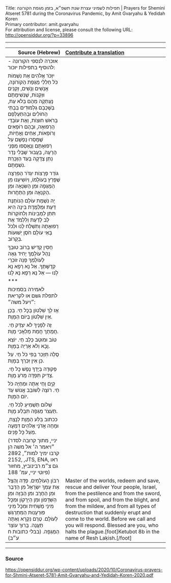 <html>
<head></head>
<body>
Title: תפילות לשמיני עצרת שנת תשפ״א, בזמן מגפת הקורונה | Prayers for Shemini Atseret 5781 during the Coronavirus Pandemic, by Amit Gvaryahu & Yedidah Koren<br />
Primary contributor: amit.gvaryahu<br />
For attribution and license, please consult the following URL: <a href="http://opensiddur.org/?p=33896">http://opensiddur.org/?p=33896</a>
<p />
<hr />

<table style="margin-left: auto;margin-right: auto;" class="draggable">
<thead><tr><th id="x" style="text-align: right;">Source (Hebrew)</th><th style="text-align: left;"><a href="/contributing/upload/">Contribute&nbsp;a&nbsp;translation</a></th></tr></thead>
<tbody>
<tr><td style="vertical-align:top;">
<div class="liturgy" lang="he">
<span class="instruction">אזכרה לנספי הקורונה - להוסיף בתפילות יזכור:</span>
</span></div></td>
 
<td style="vertical-align:top;">
<div class="english" lang="en">

</div></td></tr>


<tr><td style="vertical-align:top;">
<div class="liturgy" lang="he">
יִזְכֹּר אֱלֹהִים אֶת נִשְׁמוֹת כֹּל חַלְלֵי מַגֵּפַת הַקּוֹרוֹנָה, אֲנָשִׁים וְנָשִׁים, זְקֵנִים וּזְקֵנוֹת, שֶׁנְּשִׁימָתָם נֶעֶתְקָה מֵהֶם בְּלֹא עֵת, בְּשָׁכְבָם גַּלְמוּדִים בְּבָתֵּי הַחוֹלִים וּבְהִתְעַלְפַם בְּרֹאשׁ חוּצוֹת, וְאֶת עוֹבְדֵי הָרְפוּאָה, וּבָהֶם רוֹפְאִים וְרוֹפְאוֹת, אַחִים וְאֲחָיוֹת, שֶׁמָּסְרוּ נַפְשָׁם עַל רְפוּאָתָם וְנֶאֶסְפוּ מִפְּנֵי הָרָעָה, בַּעֲבוּר שֶׁבְּלִי נֶדֶר נִתֵּן צְדָקָה בְּעַד הַזְכָּרַת נִשְׁמָתָם.
</span></div></td>
 
<td style="vertical-align:top;">
<div class="english" lang="en">

</div></td></tr>


<tr><td style="vertical-align:top;">
<div class="liturgy" lang="he">
גּוֹדֵר פְּרָצוֹת יִגְדֹּר הַפִרְצָה שֶׁפָּרַץ בְּעוֹלָמוֹ, וְיוֹשִיעֵנוּ מִן הַמַּגֵּפָה וּמִן הַשִּׂנְאָה וּמִן הַקִּנְאָה וּמִן הַתַּחֲרוּת. 
</span></div></td>
 
<td style="vertical-align:top;">
<div class="english" lang="en">

</div></td></tr>


<tr><td style="vertical-align:top;">
<div class="liturgy" lang="he">
יָהּ נִשְׁמַת עוֹלָם הַנּוֹתֶנֶת דַּעַת וּמְלַמֶּדֶת בִּינָה הִיא תִּתֵּן לַמְּבִינוֹת וְלַחוֹקְרוֹת לֵב לָדַעַת וְלִלְמֹד אֶת רְפוּאָתָהּ וְתִשְׁלַח לָנוּ וּלְכֹל בָּאֵי עוֹלָם חֹסֶן יְשׁוּעוֹת בְּקָרוֹב.
</span></div></td>
 
<td style="vertical-align:top;">
<div class="english" lang="en">

</div></td></tr>


<tr><td style="vertical-align:top;">
<div class="liturgy" lang="he">
חָסִין קַדִּישׁ בְּרוֹב טוּבְךָ נַהֵל עוֹלָמֶךָ יָחִיד גֵּאָה לְעוֹלָמְךָ פְּנֵה זוֹכְרֵי קְדֻשָּׁתֶּךָ. 
אֵל נָא רְפָא נָא לָנוּ — אֵל נָא רְפָא נָא לָנוּ
</span></div></td>
 
<td style="vertical-align:top;">
<div class="english" lang="en">

</div></td></tr>


<tr><td style="vertical-align:top;">
<div class="liturgy" lang="he">
***
</span></div></td>
 
<td style="vertical-align:top;">
<div class="english" lang="en">

</div></td></tr>


<tr><td style="vertical-align:top;">
<div class="liturgy" lang="he">
<span class="instruction">לאמירה בסמיכות לתפלת גשם או לקריאת ״ויעל משה״:</span>
</span></div></td>
 
<td style="vertical-align:top;">
<div class="english" lang="en">

</div></td></tr>


<tr><td style="vertical-align:top;">
<div class="liturgy" lang="he">
אָז לָךְ שִׁלְטוֹן בְּכׇל חַי. 
בְּכֵן אֵין שִׁלְטוֹן בְּיוֹם הַמָּוֶת. 
</span></div></td>
 
<td style="vertical-align:top;">
<div class="english" lang="en">

</div></td></tr>


<tr><td style="vertical-align:top;">
<div class="liturgy" lang="he">
זֶה לְפָנֶיךָ לֹא יִצְדַּק חַי. 
חֲמָתָךְ חֲמַת מַלְאֲכֵי מָוֶת. 
</span></div></td>
 
<td style="vertical-align:top;">
<div class="english" lang="en">

</div></td></tr>


<tr><td style="vertical-align:top;">
<div class="liturgy" lang="he">
טוֹב וּמוּטַב כֶּלֶב חַי. 
יוֹצֵא וָבָא וְלֹא אַרְיֵה בַּמָּוֶת. 
</span></div></td>
 
<td style="vertical-align:top;">
<div class="english" lang="en">

</div></td></tr>


<tr><td style="vertical-align:top;">
<div class="liturgy" lang="he">
סֶלָה תִּזָּכֵר בְּפִי כֹּל חַי. 
עַל כֵּן אֵין זִכְרְךָ בַּמָּוֶת. 
</span></div></td>
 
<td style="vertical-align:top;">
<div class="english" lang="en">

</div></td></tr>


<tr><td style="vertical-align:top;">
<div class="liturgy" lang="he">
פְּקוּדָה בְּיָדְךָ נֶפֶשׁ כׇּל חָי. 
צַדִּיק תִּפְדֶּה מֵרֹעַ מָוֶת. 
</span></div></td>
 
<td style="vertical-align:top;">
<div class="english" lang="en">

</div></td></tr>


<tr><td style="vertical-align:top;">
<div class="liturgy" lang="he">
קַיָם וָחַי אַתָּה וּמְחַיֶּה כֹּל חַי. 
רוֹצֶה לְשׁוֹבֵב אֱנוֹשׁ עַד יוֹם הַמָּוֶת. 
</span></div></td>
 
<td style="vertical-align:top;">
<div class="english" lang="en">

</div></td></tr>


<tr><td style="vertical-align:top;">
<div class="liturgy" lang="he">
שְׁלוֹם תַּשְׁמִיעַ לְכֹל חַי. 
תַּעְצֹר מַגֵּפָה תִּבְלַע מָוֶת.
</span></div></td>
 
<td style="vertical-align:top;">
<div class="english" lang="en">

</div></td></tr>


<tr><td style="vertical-align:top;">
<div class="liturgy" lang="he">
ככתוב בִּלַּע הַמָּוֶת לָנֶצַח, וּמָחָה אֲדֹנָי אֶלֹהִים דִּמְעָה מֵעַל כׇּל פָּנִים.
</span></div></td>
 
<td style="vertical-align:top;">
<div class="english" lang="en">

</div></td></tr>


<tr><td style="vertical-align:top;">
<div class="liturgy" lang="he">
<span class="citation">(יניי, מתוך קרובה לסדר ״ויאמר ה׳ אל משה הן קרבו ימיך למות״, 2892 ,2152 ,JTS, ENA, ראו גם צ״מ רבינוביץ, מחזור פיוטי יניי, עמ׳ 188)</span>
</span></div></td>
 
<td style="vertical-align:top;">
<div class="english" lang="en">

</div></td></tr>


<tr><td style="vertical-align:top;">
<div class="liturgy" lang="he">
רִבּוֹן הָעוֹלָמִים.
פְדֵה וְהַצֵּל אֶת עַמְּךָ יִשְׂרָאֵל 
מִן הַדֶּבֶר וּמִן הַחֶרֶב 
ומן הַבִּזָּה וּמִן הַשִּׁדָּפוֹן וּמִן הַיֵרָקוֹן 
וּמִכׇּל מִינֵי מַשְׁחִית וּמִכׇּל מִינֵי פּוּרְעָנוּת הַמִּתְרַגֵּשׁ לְעוֹלָם. 
טֶרֶם נִקְרָא וְאַתָּה תַּעֲנֶה. 
בָּרוּךְ עוֹצֵר הַמַּגֵּפָה. <span class="citation">(בבלי כתובות ח ע״ב)</span>
</span></div></td>
 
<td style="vertical-align:top;">
<div class="english" lang="en">
Master of the worlds, 
redeem and save, rescue and deliver Your people, Israel, 
from the pestilence and from the sword, 
and from spoil, and from the blight, and from the mildew, 
and from all types of destruction that suddenly erupt and come to the world. 
Before we call and you will respond. 
Blessed are you, who halts the plague.[foot]Ketubot 8b in the name of Resh Laḳish.[/foot]
</div></td></tr>
</tbody></table>

<hr />

<h3>Source</h3>

https://opensiddur.org/wp-content/uploads/2020/10/Coronavirus-prayers-for-Shmini-Atseret-5781-Amit-Gvaryahu-and-Yedidah-Koren-2020.pdf
</body>
</html>